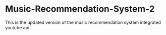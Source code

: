 # Music-Recommendation-System-2
This is the updated version of the music recommendation system integrated youtube api
